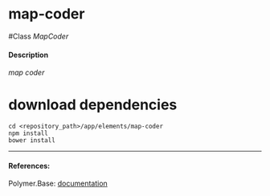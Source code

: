 map-coder
=========


#Class
*MapCoder*

#### Description
*map coder*

# download dependencies
```
cd <repository_path>/app/elements/map-coder
npm install
bower install
```

____________
#### References:
Polymer.Base: [documentation](http://polymer.github.io/polymer/)



